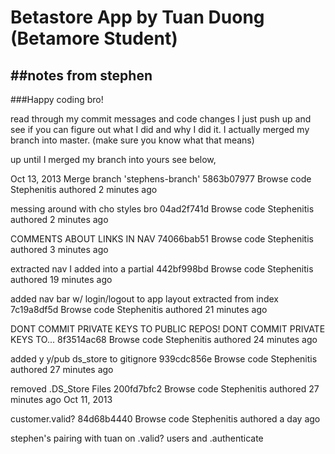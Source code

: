 # Betastore App by Tuan Duong (Betamore Student)


##notes from stephen
---

###Happy coding bro!

read through my commit messages and code changes I just push up and see if you can figure out what I did and why I did it. I actually merged my branch into master. (make sure you know what that means)

up until I merged my branch into yours see below,

Oct 13, 2013
Merge branch 'stephens-branch'
5863b07977 Browse code 
Stephenitis authored 2 minutes ago

messing around with cho styles bro
04ad2f741d Browse code 
Stephenitis authored 2 minutes ago

COMMENTS ABOUT LINKS IN NAV
74066bab51 Browse code 
Stephenitis authored 3 minutes ago

extracted nav I added into a partial
442bf998bd Browse code 
Stephenitis authored 19 minutes ago

added nav bar w/ login/logout to app layout extracted from index
7c19a8df5d Browse code 
Stephenitis authored 21 minutes ago

DONT COMMIT PRIVATE KEYS TO PUBLIC REPOS! DONT COMMIT PRIVATE KEYS TO...
8f3514ac68 Browse code 
Stephenitis authored 24 minutes ago

added y y/pub ds_store to gitignore
939cdc856e Browse code 
Stephenitis authored 27 minutes ago

removed .DS_Store Files
200fd7bfc2 Browse code 
Stephenitis authored 27 minutes ago
Oct 11, 2013

customer.valid?
84d68b4440 Browse code 
Stephenitis authored a day ago

stephen's pairing with tuan on .valid? users and .authenticate